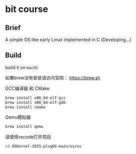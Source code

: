 # bit course

## Brief

A simple OS like early Linux implemented in C (Developing...)

## Build

build it on `macOS`

如果brew没有安装请访问官网：
https://brew.sh

GCC编译器 和 CMake
```bash
brew install x86_64-elf-gcc
brew install x86_64-elf-gdb
brew isntall cmake
```

Qemu模拟器
```bash
brew install qemu
```

请使用vscode打开项目
```bash
cd OSKernel-2025-plugOS-main/os/os
```
